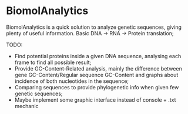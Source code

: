 # BiomolAnalytics
BiomolAnalytics is a quick solution to analyze genetic sequences, giving plenty of useful information.
Basic DNA -> RNA -> Protein translation;

TODO:
  - Find potential proteins inside a given DNA sequence, analysing each frame to find all possible result;
  - Provide GC-Content-Related analysis, mainly the difference between gene GC-Content/Regular sequence GC-Content and graphs about incidence of both nucleotides in the sequence;
  - Comparing sequences to provide phylogenetic info when given few genetic sequences;
  - Maybe implement some graphic interface instead of console + .txt mechanic
